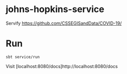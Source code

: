 # johns-hopkins-service
Servify https://github.com/CSSEGISandData/COVID-19/


# Run
```shell
sbt service/run
```
Visit [localhost:8080/docs]http://localhost:8080/docs
